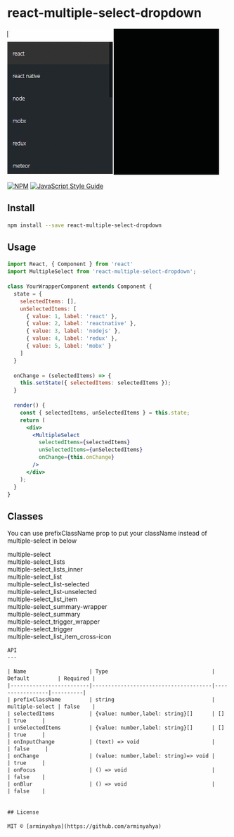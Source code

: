 # react-multiple-select-dropdown
![](/preview/MultiSelect.gif)

[![NPM](https://img.shields.io/npm/v/react-multiple-select-dropdown.svg)](https://www.npmjs.com/package/react-multiple-select-dropdown) [![JavaScript Style Guide](https://img.shields.io/badge/code_style-standard-brightgreen.svg)](https://standardjs.com)

## Install

```bash
npm install --save react-multiple-select-dropdown
```



## Usage
```jsx
import React, { Component } from 'react'
import MultipleSelect from 'react-multiple-select-dropdown';

class YourWrapperComponent extends Component {
  state = {
    selectedItems: [],
    unSelectedItems: [
      { value: 1, label: 'react' },
      { value: 2, label: 'reactnative' },
      { value: 3, label: 'nodejs' },
      { value: 4, label: 'redux' },
      { value: 5, label: 'mobx' }
    ]
  }

  onChange = (selectedItems) => {
    this.setState({ selectedItems: selectedItems });
  }

  render() {
    const { selectedItems, unSelectedItems } = this.state;
    return (
      <div>
        <MultipleSelect
          selectedItems={selectedItems}
          unSelectedItems={unSelectedItems}
          onChange={this.onChange}
        />
      </div>
    );
  }
}
```
Classes
---
You can use prefixClassName prop to put your className instead of multiple-select in below

multiple-select <br />
multiple-select_lists<br />
multiple-select_lists_inner<br />
multiple-select_list<br />
multiple-select_list-selected<br />
multiple-select_list-unselected<br />
multiple-select_list_item<br />
multiple-select_summary-wrapper<br />
multiple-select_summary<br />
multiple-select_trigger_wrapper<br />
multiple-select_trigger<br />
multiple-select_list_item_cross-icon<br />

```
API
---

| Name                    | Type                                 | Default         | Required |
|-------------------------|--------------------------------------|-----------------|----------|
| prefixClassName         | string                               | multiple-select | false    |
| selectedItems           | {value: number,label: string}[]      | []              | true     |
| unSelectedItems         | {value: number,label: string}[]      | []              | true     |
| onInputChange           | (text) => void                       |                 | false     |
| onChange                | (value: number,label: string)=> void |                 | true     |
| onFocus                 | () => void                           |                 | false    |
| onBlur                  | () => void                           |                 | false    |


## License

MIT © [arminyahya](https://github.com/arminyahya)
